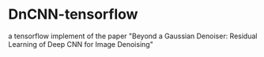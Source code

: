 # DnCNN-tensorflow
a tensorflow implement of the paper "Beyond a Gaussian Denoiser: Residual Learning of Deep CNN for Image Denoising"
